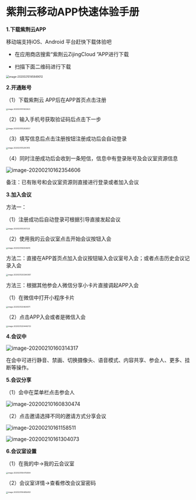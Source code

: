 # 紫荆云移动APP快速体验手册

**1.下载紫荆云APP**

移动端支持iOS、Android 平台赶快下载体验吧

- 在应用商店搜索“紫荆云ZijingCloud ”APP进行下载

- 扫描下面二维码进行下载

<img src="../../_image/App/image-20200210145849012.png" alt="image-20200210145849012" style="zoom:50%;" />

**2.开通账号**

（1）下载紫荆云 APP后在APP首页点击注册

<img src="../../_image/App/image-20200210151833823.png" alt="image-20200210151833823" style="zoom: 33%;" />

（2）输入手机号获取验证码后点击下一步

<img src="../../_image/App/image-20200210152826557.png" alt="image-20200210152826557" style="zoom:33%;" />

（3）填写信息后点击注册按钮注册成功后会自动登录

<img src="../../_image/App/\image-20200210152957815.png" alt="image-20200210152957815" style="zoom:33%;" />



（4）同时注册成功后会收到一条短信，信息中有登录账号及会议室资源信息

![image-20200210162354606](../../_image/App/image-20200210162354606.png)

备注：已有账号和会议室资源则直接进行登录或者加入会议

**3.加入会议**

方法一：

（1）注册成功后自动登录可根据引导直接发起会议

<img src="../../_image/App/\image-20200210153517225.png" alt="image-20200210153517225" style="zoom:33%;" />

（2）使用我的云会议室点击开始会议按钮入会

<img src="../../_image/App/\image-20200210160048415.png" alt="image-20200210160048415" style="zoom:33%;" />

方法二：直接在APP首页点加入会议按钮输入会议室号入会；或者点击历史会议记录入会

<img src="../../_image/App/image-20200210202943907.png" alt="image-20200210202943907" style="zoom:33%;" />

方法三：根据其他参会人微信分享小卡片直接调起APP入会

（1）在微信中打开小程序卡片

<img src="../../_image/App/image-20200210204649171.png" alt="image-20200210204649171" style="zoom:33%;" />

（2）点击APP入会或者是微信入会

<img src="../../_image/App/image-20200210204446733.png" alt="image-20200210204446733" style="zoom:33%;" />

**4.会议中**

![image-20200210160314317](../../_image/App/image-20200210160314317.png)

在会中可进行静音、禁画、切换摄像头、语音模式、内容共享、参会人、更多、挂断等操作。

**5.会议分享**

（1）会中在菜单栏点击参会人

![image-20200210160830474](../../_image/App/image-20200210160830474.png)

（2）点击邀请选择不同的邀请方式分享会议

![image-20200210161158511](../../_image/App/image-20200210161158511.png)

![image-20200210161304073](../../_image/App/image-20200210161304073.png)

**6.会议室设置**

（1）在我的中→我的云会议室

<img src="../../_image/App/image-20200210164750904.png" alt="image-20200210164750904" style="zoom:33%;" />

（2）会议室详情→查看修改会议室密码

<img src="../../_image/App/image-20200210164856450.png" alt="image-20200210164856450" style="zoom:33%;" />

